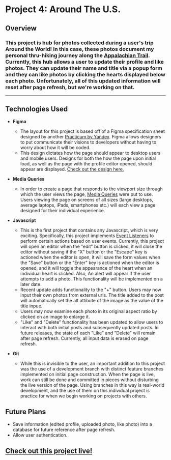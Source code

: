 # Project 4: Around The U.S.

## Overview

### This project is hub for photos collected during a user's trip **Around the World**! In this case, these photos document my personal thru-hiking journey along the [Appalachian Trail](https://en.wikipedia.org/wiki/Appalachian_Trail). Currently, this hub allows a user to update their profile and like photos. They can update their name and title via a popup form and they can like photos by clicking the hearts displayed below each photo. Unfortunately, all of this updated information will reset after page refresh, but we're working on that.

---

## Technologies Used

- **Figma**

  - The layout for this project is based off of a Figma specification sheet designed by another [Practicum by Yandex](https://practicum.yandex.com/). Figma allows designers to put communicate their visions to developers without having to worry about how it will be coded.
  - This design dictates how the page should appear to desktop users and mobile users. Designs for both the how the page upon initial load, as well as the page with the profile editor opened, should appear are displayed. [Check out the design here.](https://www.figma.com/file/SurN1jaeEQIhuZEDMhmWWf/Sprint-4-Around-The-U.S.-desktop-mobile?node-id=0%3A1)

- **Media Queries**

  - In order to create a page that responds to the viewport size through which the user views the page, [Media Queries](https://developer.mozilla.org/en-US/docs/Web/CSS/Media_Queries/Using_media_queries) were put to use. Users viewing the page on screens of all sizes (large desktops, average laptops, iPads, smartphones etc.) will each view a page designed for their individual experience.

- **Javascript**

  - This is the first project that contains any Javascript, which is very exciting. Specifically, this project implements [Event Listeners](https://developer.mozilla.org/en-US/docs/Web/API/EventTarget/addEventListener) to perform certain actions based on user events. Currently, this project will open an editor when the "edit" button is clicked, it will close the editor without saving if the "X" button or the "Escape" key is actioned when the editor is open, it will save the form values when the "Save" button or the "Enter" key is actioned when the editor is opened, and it will toggle the appearance of the heart when an individual heart is clicked. Also, An alert will appear if the user attempts to add a photo. This functionality will be implemented on a later date.
  - Recent update adds functionality to the "+" button. Users may now input their own photos from external urls. The title added to the post will automatically set the alt attibute of the image as the value of the title inpue.
  - Users may now examine each photo in its original aspect ratio by clicked on an image to enlarge it.
  - "Like" and "Delete" functionality has been updated to allow users to interact with both initial posts and subsequently updated posts. In future releases, the state of each "Like" and "Delete" will remain after page refresh. Currently, all input data is erased on page refresh.

- **Git**
  - While this is invisible to the user, an important addition to this project was the use of a development branch with distinct feature branches implemented on initial page construction. When the page is live, work can still be done and committed in pieces without disturbing the live version of the page. Using branches in this way is real-world development, and the use of them on this individual project is practice for when we begin working on projects with others.

## Future Plans

- Save information (edited profile, uploaded photo, like photo) into a database for future reference after page refresh.
- Allow user authentication.

## [Check out this project live!](https://mccambley.github.io/web_project_4/)
